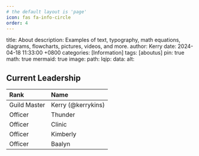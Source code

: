 ```yaml
---
# the default layout is 'page'
icon: fas fa-info-circle
order: 4
---
```

title: About <Enclave>
description: Examples of text, typography, math equations, diagrams, flowcharts, pictures, videos, and more.
author: Kerry
date: 2024-04-18 11:33:00 +0800
categories: [Information]
tags: [aboutus]
pin: true
math: true
mermaid: true
image:
  path: 
  lqip: 
  data:
  alt: 

## Current Leadership

| Rank                     | Name          | 
| :--------------------------- | :--------------- |
| Guild Master          | Kerry (@kerrykins)     |
| Officer              | Thunder  |
| Officer| Clinic |
| Officer| Kimberly |
| Officer| Baalyn |